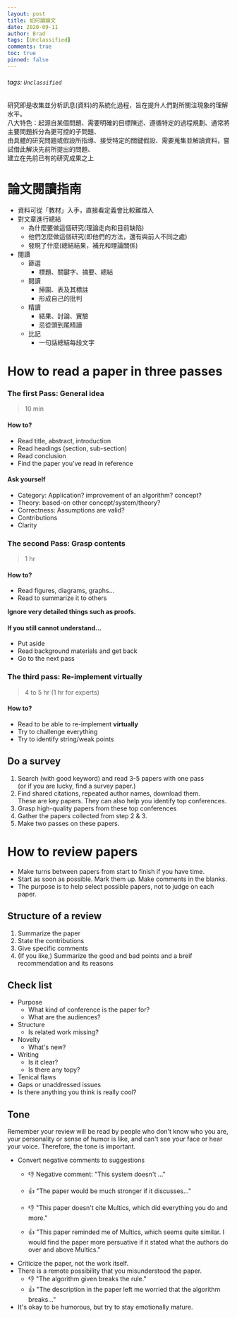 ```yaml
---
layout: post
title: 如何讀論文
date: 2020-09-11
author: Brad
tags: [Unclassified]
comments: true
toc: true
pinned: false
---
```

###### tags: `Unclassified`
研究即是收集並分析訊息(資料)的系統化過程，旨在提升人們對所關注現象的理解水平。  
八大特色：起源自某個問題、需要明確的目標陳述、遵循特定的過程規劃、通常將主要問題拆分為更可控的子問題、  
由具體的研究問題或假設所指導、接受特定的關鍵假設、需要蒐集並解讀資料，嘗試借此解決先前所提出的問題、  
建立在先前已有的研究成果之上


<!-- more -->

# 論文閱讀指南

* 資料可從「教材」入手，直接看定義會比較難踏入
* 對文章進行總結
    * 為什麼要做這個研究(理論走向和目前缺陷)
    * 他們怎麼做這個研究(即他們的方法，還有與前人不同之處)
    * 發現了什麼(總結結果，補充和理論關係)
* 閱讀
    * 篩選
        * 標題、關鍵字、摘要、總結
    * 閱讀
        * 掃圖、表及其標註
        * 形成自己的批判
    * 精讀
        * 結果、討論、實驗
        * 忌從頭到尾精讀
    * 比記
        * 一句話總結每段文字

# How to read a paper in three passes
### The first Pass: General idea  
> 10 min

#### How to?
* Read title, abstract, introduction
* Read headings (section, sub-section)
* Read conclusion
* Find the paper you've read in reference

#### Ask yourself
* Category: Application? improvement of an algorithm? concept?
* Theory: based-on other concept/system/theory?
* Correctness: Assumptions are valid?
* Contributions
* Clarity

### The second Pass: Grasp contents
> 1 hr

#### How to?
* Read figures, diagrams, graphs...
* Read to summarize it to others

**Ignore very detailed things such as proofs.**

#### If you still cannot understand...
* Put aside
* Read background materials and get back
* Go to the next pass

### The third pass: Re-implement virtually
> 4 to 5 hr (1 hr for experts)

#### How to?
* Read to be able to re-implement **virtually**
* Try to challenge everything
* Try to identify string/weak points

## Do a survey
1. Search (with good keyword) and read 3-5 papers with one pass  
(or if you are lucky, find a survey paper.)
2. Find shared citations, repeated author names, download them.  
These are key papers. They can also help you identify top conferences.
3. Grasp high-quality papers from these top conferences
4. Gather the papers collected from step 2 & 3.
5. Make two passes on these papers.

# How to review papers
* Make turns between papers from start to finish if you have time.
* Start as soon as possible. Mark them up. Make comments in the blanks.
* The purpose is to help select possible papers, not to judge on each paper.

## Structure of a review
1. Summarize the paper
2. State the contributions
3. Give specific comments
4. (If you like,) Summarize the good and bad points and a breif recommendation and its reasons

## Check list
* Purpose
    * What kind of conference is the paper for?
    * What are the audiences?
* Structure
    * Is related work missing?
* Novelty
    * What's new?
* Writing
    * Is it clear?
    * Is there any topy?
* Tenical flaws
* Gaps or unaddressed issues
* Is there anything you think is really cool?

## Tone
Remember your review will be read by people who don't know who you are, your personality or sense of humor is like, and can't see your face or hear your voice. Therefore, the tone is important.
 

* Convert negative comments to suggestions
    *  :thumbsdown: Negative comment: "This system doesn't ..."
    * :thumbsup: "The paper would be much stronger if it discusses..."

    * :thumbsdown: "This paper doesn't cite Multics, which did everything you do and more."
    * :thumbsup: "This paper reminded me of Multics, which seems quite similar. I would find the paper more persuative if it stated what the authors do over and above Multics."
* Criticize the paper, not the work itself.
* There is a remote possibility that you misunderstood the paper.
    * :thumbsdown: "The algorithm given breaks the rule."
    * :thumbsup: "The description in the paper left me worried that the algorithm breaks..."
* It's okay to be humorous, but try to stay emotionally mature.